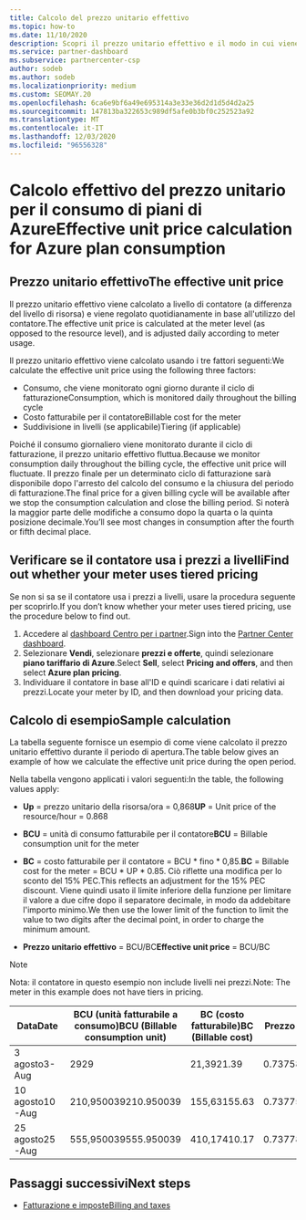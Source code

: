 ```yaml
---
title: Calcolo del prezzo unitario effettivo
ms.topic: how-to
ms.date: 11/10/2020
description: Scopri il prezzo unitario effettivo e il modo in cui viene calcolato. Questo articolo include anche un calcolo di esempio.
ms.service: partner-dashboard
ms.subservice: partnercenter-csp
author: sodeb
ms.author: sodeb
ms.localizationpriority: medium
ms.custom: SEOMAY.20
ms.openlocfilehash: 6ca6e9bf6a49e695314a3e33e36d2d1d5d4d2a25
ms.sourcegitcommit: 147813ba322653c989df5afe0b3bf0c252523a92
ms.translationtype: MT
ms.contentlocale: it-IT
ms.lasthandoff: 12/03/2020
ms.locfileid: "96556328"
---
```

# <a name="effective-unit-price-calculation-for-azure-plan-consumption"></a><span data-ttu-id="3b65e-104">Calcolo effettivo del prezzo unitario per il consumo di piani di Azure</span><span class="sxs-lookup"><span data-stu-id="3b65e-104">Effective unit price calculation for Azure plan consumption</span></span>

## <a name="the-effective-unit-price"></a><span data-ttu-id="3b65e-105">Prezzo unitario effettivo</span><span class="sxs-lookup"><span data-stu-id="3b65e-105">The effective unit price</span></span>

<span data-ttu-id="3b65e-106">Il prezzo unitario effettivo viene calcolato a livello di contatore (a differenza del livello di risorsa) e viene regolato quotidianamente in base all'utilizzo del contatore.</span><span class="sxs-lookup"><span data-stu-id="3b65e-106">The effective unit price is calculated at the meter level (as opposed to the resource level), and is adjusted daily according to meter usage.</span></span>

<span data-ttu-id="3b65e-107">Il prezzo unitario effettivo viene calcolato usando i tre fattori seguenti:</span><span class="sxs-lookup"><span data-stu-id="3b65e-107">We calculate the effective unit price using the following three factors:</span></span>

- <span data-ttu-id="3b65e-108">Consumo, che viene monitorato ogni giorno durante il ciclo di fatturazione</span><span class="sxs-lookup"><span data-stu-id="3b65e-108">Consumption, which is monitored daily throughout the billing cycle</span></span>
- <span data-ttu-id="3b65e-109">Costo fatturabile per il contatore</span><span class="sxs-lookup"><span data-stu-id="3b65e-109">Billable cost for the meter</span></span>
- <span data-ttu-id="3b65e-110">Suddivisione in livelli (se applicabile)</span><span class="sxs-lookup"><span data-stu-id="3b65e-110">Tiering (if applicable)</span></span>

<span data-ttu-id="3b65e-111">Poiché il consumo giornaliero viene monitorato durante il ciclo di fatturazione, il prezzo unitario effettivo fluttua.</span><span class="sxs-lookup"><span data-stu-id="3b65e-111">Because we monitor consumption daily throughout the billing cycle, the effective unit price will fluctuate.</span></span> <span data-ttu-id="3b65e-112">Il prezzo finale per un determinato ciclo di fatturazione sarà disponibile dopo l'arresto del calcolo del consumo e la chiusura del periodo di fatturazione.</span><span class="sxs-lookup"><span data-stu-id="3b65e-112">The final price for a given billing cycle will be available after we stop the consumption calculation and close the billing period.</span></span> <span data-ttu-id="3b65e-113">Si noterà la maggior parte delle modifiche a consumo dopo la quarta o la quinta posizione decimale.</span><span class="sxs-lookup"><span data-stu-id="3b65e-113">You’ll see most changes in consumption after the fourth or fifth decimal place.</span></span>

## <a name="find-out-whether-your-meter-uses-tiered-pricing"></a><span data-ttu-id="3b65e-114">Verificare se il contatore usa i prezzi a livelli</span><span class="sxs-lookup"><span data-stu-id="3b65e-114">Find out whether your meter uses tiered pricing</span></span>

<span data-ttu-id="3b65e-115">Se non si sa se il contatore usa i prezzi a livelli, usare la procedura seguente per scoprirlo.</span><span class="sxs-lookup"><span data-stu-id="3b65e-115">If you don’t know whether your meter uses tiered pricing, use the procedure below to find out.</span></span> 

1. <span data-ttu-id="3b65e-116">Accedere al [dashboard Centro per i partner](https://partner.microsoft.com/dashboard/).</span><span class="sxs-lookup"><span data-stu-id="3b65e-116">Sign into the [Partner Center dashboard](https://partner.microsoft.com/dashboard/).</span></span>
2. <span data-ttu-id="3b65e-117">Selezionare **Vendi**, selezionare **prezzi e offerte**, quindi selezionare **piano tariffario di Azure**.</span><span class="sxs-lookup"><span data-stu-id="3b65e-117">Select **Sell**, select **Pricing and offers**, and then select **Azure plan pricing**.</span></span>
3. <span data-ttu-id="3b65e-118">Individuare il contatore in base all'ID e quindi scaricare i dati relativi ai prezzi.</span><span class="sxs-lookup"><span data-stu-id="3b65e-118">Locate your meter by ID, and then download your pricing data.</span></span> 

## <a name="sample-calculation"></a><span data-ttu-id="3b65e-119">Calcolo di esempio</span><span class="sxs-lookup"><span data-stu-id="3b65e-119">Sample calculation</span></span>

<span data-ttu-id="3b65e-120">La tabella seguente fornisce un esempio di come viene calcolato il prezzo unitario effettivo durante il periodo di apertura.</span><span class="sxs-lookup"><span data-stu-id="3b65e-120">The table below gives an example of how we calculate the effective unit price during the open period.</span></span>

<span data-ttu-id="3b65e-121">Nella tabella vengono applicati i valori seguenti:</span><span class="sxs-lookup"><span data-stu-id="3b65e-121">In the table, the following values apply:</span></span> 

- <span data-ttu-id="3b65e-122">**Up** = prezzo unitario della risorsa/ora = 0,868</span><span class="sxs-lookup"><span data-stu-id="3b65e-122">**UP** = Unit price of the resource/hour = 0.868</span></span>

- <span data-ttu-id="3b65e-123">**BCU** = unità di consumo fatturabile per il contatore</span><span class="sxs-lookup"><span data-stu-id="3b65e-123">**BCU** = Billable consumption unit for the meter</span></span>

- <span data-ttu-id="3b65e-124">**BC** = costo fatturabile per il contatore = BCU \* fino \* 0,85.</span><span class="sxs-lookup"><span data-stu-id="3b65e-124">**BC** = Billable cost for the meter = BCU \* UP \* 0.85.</span></span> <span data-ttu-id="3b65e-125">Ciò riflette una modifica per lo sconto del 15% PEC.</span><span class="sxs-lookup"><span data-stu-id="3b65e-125">This reflects an adjustment for the 15% PEC discount.</span></span> <span data-ttu-id="3b65e-126">Viene quindi usato il limite inferiore della funzione per limitare il valore a due cifre dopo il separatore decimale, in modo da addebitare l'importo minimo.</span><span class="sxs-lookup"><span data-stu-id="3b65e-126">We then use the lower limit of the function to limit the value to two digits after the decimal point, in order to charge the minimum amount.</span></span> 

- <span data-ttu-id="3b65e-127">**Prezzo unitario effettivo** = BCU/BC</span><span class="sxs-lookup"><span data-stu-id="3b65e-127">**Effective unit price** = BCU/BC</span></span>

>[!NOTE]
><span data-ttu-id="3b65e-128">Nota: il contatore in questo esempio non include livelli nei prezzi.</span><span class="sxs-lookup"><span data-stu-id="3b65e-128">Note: The meter in this example does not have tiers in pricing.</span></span>

| <span data-ttu-id="3b65e-129">Data</span><span class="sxs-lookup"><span data-stu-id="3b65e-129">Date</span></span> | <span data-ttu-id="3b65e-130">BCU (unità fatturabile a consumo)</span><span class="sxs-lookup"><span data-stu-id="3b65e-130">BCU (Billable consumption unit)</span></span> | <span data-ttu-id="3b65e-131">BC (costo fatturabile)</span><span class="sxs-lookup"><span data-stu-id="3b65e-131">BC (Billable cost)</span></span> | <span data-ttu-id="3b65e-132">Prezzo unitario effettivo</span><span class="sxs-lookup"><span data-stu-id="3b65e-132">Effective unit price</span></span> |
| ------ | ----------- | ----------- | ----------- |  
| <span data-ttu-id="3b65e-133">3 agosto</span><span class="sxs-lookup"><span data-stu-id="3b65e-133">3-Aug</span></span> | <span data-ttu-id="3b65e-134">29</span><span class="sxs-lookup"><span data-stu-id="3b65e-134">29</span></span> | <span data-ttu-id="3b65e-135">21,39</span><span class="sxs-lookup"><span data-stu-id="3b65e-135">21.39</span></span> | <span data-ttu-id="3b65e-136">0.737586206896552</span><span class="sxs-lookup"><span data-stu-id="3b65e-136">0.737586206896552</span></span> |
| <span data-ttu-id="3b65e-137">10 agosto</span><span class="sxs-lookup"><span data-stu-id="3b65e-137">10-Aug</span></span> | <span data-ttu-id="3b65e-138">210,950039</span><span class="sxs-lookup"><span data-stu-id="3b65e-138">210.950039</span></span> | <span data-ttu-id="3b65e-139">155,63</span><span class="sxs-lookup"><span data-stu-id="3b65e-139">155.63</span></span> | <span data-ttu-id="3b65e-140">0.737757626107858</span><span class="sxs-lookup"><span data-stu-id="3b65e-140">0.737757626107858</span></span> |
| <span data-ttu-id="3b65e-141">25 agosto</span><span class="sxs-lookup"><span data-stu-id="3b65e-141">25-Aug</span></span> | <span data-ttu-id="3b65e-142">555,950039</span><span class="sxs-lookup"><span data-stu-id="3b65e-142">555.950039</span></span> | <span data-ttu-id="3b65e-143">410,17</span><span class="sxs-lookup"><span data-stu-id="3b65e-143">410.17</span></span> | <span data-ttu-id="3b65e-144">0.737782122900436</span><span class="sxs-lookup"><span data-stu-id="3b65e-144">0.737782122900436</span></span> |

## <a name="next-steps"></a><span data-ttu-id="3b65e-145">Passaggi successivi</span><span class="sxs-lookup"><span data-stu-id="3b65e-145">Next steps</span></span>

- [<span data-ttu-id="3b65e-146">Fatturazione e imposte</span><span class="sxs-lookup"><span data-stu-id="3b65e-146">Billing and taxes</span></span>](billing.md)
